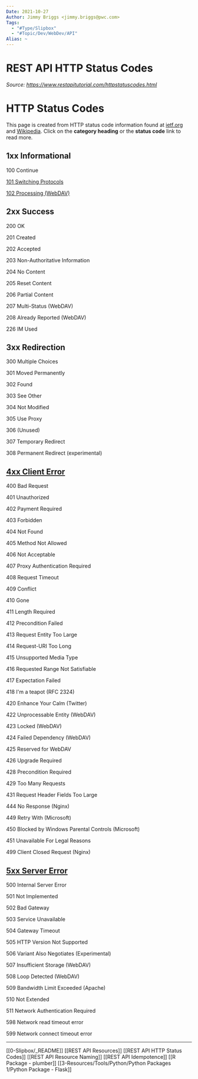 ```yaml
---
Date: 2021-10-27
Author: Jimmy Briggs <jimmy.briggs@pwc.com>
Tags:
  - "#Type/Slipbox"
  - "#Topic/Dev/WebDev/API"
Alias: ~
---
```


# REST API HTTP Status Codes

*Source: https://www.restapitutorial.com/httpstatuscodes.html*

# HTTP Status Codes

This page is created from HTTP status code information found at [ietf.org](https://www.ietf.org/assignments/http-status-codes/http-status-codes.xml) and [Wikipedia](https://en.wikipedia.org/wiki/HTTP_status_code). Click on the **category heading** or the **status code** link to read more.

## 1xx Informational

100 Continue

[101 Switching Protocols](https://www.restapitutorial.com/httpstatuscodes.html#)

[102 Processing (WebDAV)](https://www.restapitutorial.com/httpstatuscodes.html#)

## 2xx Success

200 OK

201 Created

202 Accepted

203 Non-Authoritative Information

204 No Content

205 Reset Content

206 Partial Content

207 Multi-Status (WebDAV)

208 Already Reported (WebDAV)

226 IM Used

## 3xx Redirection

300 Multiple Choices

301 Moved Permanently

302 Found

303 See Other

304 Not Modified

305 Use Proxy

306 (Unused)

307 Temporary Redirect

308 Permanent Redirect (experimental)

## [4xx Client Error](https://www.restapitutorial.com/httpstatuscodes.html#)

400 Bad Request

401 Unauthorized

402 Payment Required

403 Forbidden

404 Not Found

405 Method Not Allowed

406 Not Acceptable

407 Proxy Authentication Required

408 Request Timeout

409 Conflict

410 Gone

411 Length Required

412 Precondition Failed

413 Request Entity Too Large

414 Request-URI Too Long

415 Unsupported Media Type

416 Requested Range Not Satisfiable

417 Expectation Failed

418 I'm a teapot (RFC 2324)

420 Enhance Your Calm (Twitter)

422 Unprocessable Entity (WebDAV)

423 Locked (WebDAV)

424 Failed Dependency (WebDAV)

425 Reserved for WebDAV

426 Upgrade Required

428 Precondition Required

429 Too Many Requests

431 Request Header Fields Too Large

444 No Response (Nginx)

449 Retry With (Microsoft)

450 Blocked by Windows Parental Controls (Microsoft)

451 Unavailable For Legal Reasons

499 Client Closed Request (Nginx)

## [5xx Server Error](https://www.restapitutorial.com/httpstatuscodes.html#)

500 Internal Server Error

501 Not Implemented

502 Bad Gateway

503 Service Unavailable

504 Gateway Timeout

505 HTTP Version Not Supported

506 Variant Also Negotiates (Experimental)

507 Insufficient Storage (WebDAV)

508 Loop Detected (WebDAV)

509 Bandwidth Limit Exceeded (Apache)

510 Not Extended

511 Network Authentication Required

598 Network read timeout error

599 Network connect timeout error

---

[[0-Slipbox/_README]]
[[REST API Resources]]
[[REST API HTTP Status Codes]]
[[REST API Resource Naming]]
[[REST API Idempotence]]
[[R Package - plumber]]
[[3-Resources/Tools/Python/Python Packages 1/Python Package - Flask]]

